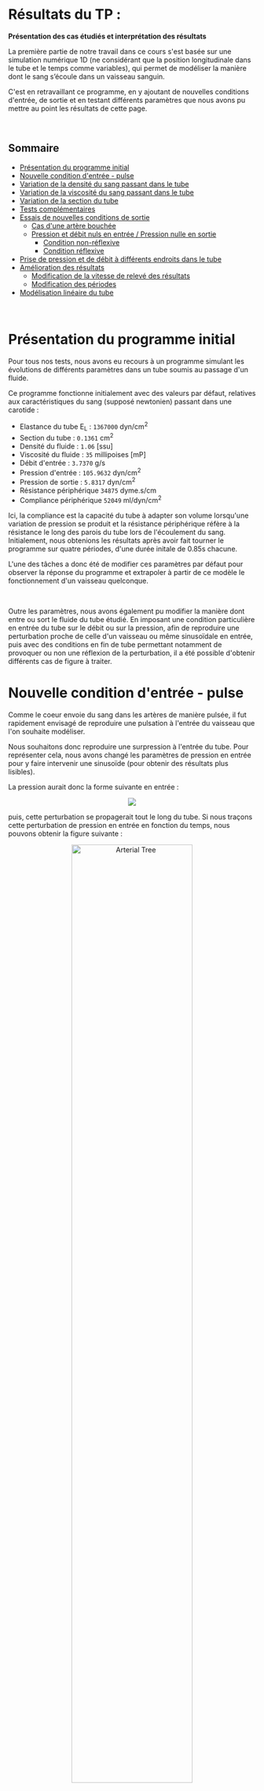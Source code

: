 # Résultats du TP : 

**Présentation des cas étudiés et interprétation des résultats**


La première partie de notre travail dans ce cours s'est basée sur une simulation numérique 1D (ne considérant que la position longitudinale dans le tube et le temps comme variables), qui permet de modéliser la manière dont le sang s’écoule dans un vaisseau sanguin. 

C'est en retravaillant ce programme, en y ajoutant de nouvelles conditions d'entrée, de sortie et en testant différents paramètres que nous avons pu mettre au point les résultats de cette page.


&nbsp;



## **Sommaire**   


* [Présentation du programme initial](#Presentation)
* [Nouvelle condition d'entrée - pulse](#2)
* [Variation de la densité du sang passant dans le tube ](#3)
* [Variation de la viscosité du sang passant dans le tube ](#4)
* [Variation de la section du tube ](#6)
* [Tests complémentaires ](#5)
* [Essais de nouvelles conditions de sortie](#Sortie) 
     * [Cas d'une artère bouchée](#Stop) 
     * [Pression et débit nuls en entrée / Pression nulle en sortie](#Nul)
          * [Condition non-réflexive](#parefl)
          * [Condition réflexive](#refl)
* [Prise de pression et de débit à différents endroits dans le tube](#Diff)
* [Amélioration des résultats](#mieux)
    * [Modification de la vitesse de relevé des résultats](#CFL)
    * [Modification des périodes](#per)
* [Modélisation linéaire du tube](#Lin)

&nbsp;


# Présentation du programme initial <a id="Presentation"></a>

Pour tous nos tests, nous avons eu recours à un programme simulant les évolutions de différents paramètres dans un tube soumis au passage d'un fluide.

Ce programme fonctionne initialement avec des valeurs par défaut, relatives aux caractéristiques du sang (supposé newtonien) passant dans une carotide : 

- Elastance du tube E<sub>L</sub> : ``1367000`` dyn/cm<sup>2</sup>
- Section du tube : ``0.1361`` cm<sup>2</sup>
- Densité du fluide : ``1.06`` [ssu]
- Viscosité du fluide : ``35`` millipoises [mP]
- Débit d'entrée : ``3.7370`` g/s
- Pression d'entrée : ``105.9632`` dyn/cm<sup>2</sup>
- Pression de sortie :  ``5.8317`` dyn/cm<sup>2</sup>
- Résistance périphérique ``34875`` dyme.s/cm 
- Compliance périphérique ``52049`` ml/dyn/cm<sup>2</sup>


Ici, la compliance est la capacité du tube à adapter son volume lorsqu'une variation de pression se produit et la résistance périphérique réfère à la résistance le long des parois du tube lors de l'écoulement du sang. Initialement, nous obtenions les résultats après avoir fait tourner le programme sur quatre périodes, d'une durée initale de 0.85s chacune.

L'une des tâches a donc été de modifier ces paramètres par défaut pour observer la réponse du programme et extrapoler à partir de ce modèle le fonctionnement d'un vaisseau quelconque. 

&nbsp;

Outre les paramètres, nous avons également pu modifier la manière dont entre ou sort le fluide du tube étudié.
En imposant une condition particulière en entrée du tube sur le débit ou sur la pression, afin de reproduire une perturbation proche de celle d'un vaisseau ou même  sinusoïdale en entrée, puis avec des conditions en fin de tube permettant notamment de provoquer ou non une réflexion de la perturbation, il a été possible d'obtenir différents cas de figure à traiter.






# Nouvelle condition d'entrée - pulse <a id="2"></a>

Comme le coeur envoie du sang dans les artères de manière pulsée, il fut rapidement envisagé de reproduire une pulsation à l'entrée du vaisseau que l'on souhaite modéliser.

Nous souhaitons donc reproduire une surpression à l'entrée du tube.
Pour représenter cela, nous avons changé les paramètres de pression en entrée pour y faire intervenir une sinusoïde (pour obtenir des résultats plus lisibles).

La pression aurait donc la forme suivante en entrée :

<p align="center">
<img src="https://render.githubusercontent.com/render/math?math=P_{entree}(t)=P_{max} * sin\left(\frac{\pi t}{T_{pulse}}\right)">
</p>

puis, cette perturbation se propagerait tout le long du tube.
Si nous traçons cette perturbation de pression en entrée en fonction du temps, nous pouvons obtenir la figure suivante :

<p align="center">
<img src="Images/TP/testpulse.png" alt="Arterial Tree" style="width:70%; border:0;">
</p>

Les résultats relatifs aux essais avec cette nouvelle condition d'entrée seront développés par la suite.






# Variation de la densité du sang passant dans le tube <a id="3"></a>

Ici, nous avons choisi de tester le comportement de notre modèle en mettant en évidence l'impact de la densité du sang qui le traverse sur l'évolution de la pression et du débit, en entrée et en sortie du tube.

Ici, le tube choisi a une longueur de 20cm et nous fixerons la viscosité à 10 millipoises (0.01 dans le code) pour tous les tests de cette section. Les autres paramètres sont similaires à ce qui a été établi précédemment (nous conservons un pulse en entrée).



En considérant que le fluide traversant le tube possède une densité de 0.01, puis une densité de 0.1, la pression et le débit - en entrée et en sortie du tube - sont de la forme suivante : 


<img src="Images/TP/densité 0.01 PM.png" alt="image1" style="display:inline-block; width:48%; border:0;"/> <!-- Image à gauche -->
<img src="Images/TP/densité 0.1 PM.png" alt="image2" style="display:inline-block; width:48%; border:0;"/> <!-- Image à droite -->

<p align="center">
pulse pour une densité de 0.01/ de 0.1
</p>



On remarque ainsi que la pression baisse entre l’entrée et la sortie quand la densité est inférieure à 1. Pour vérifier si ce phénomène persiste avec une densité égale ou supérieure à l'unité, nous l'augmentons encore : 

<img src="Images/TP/densité 1 PM.png" alt="image1" style="display:inline-block; width:48%; border:0;"/> <!-- Image à gauche -->
<img src="Images/TP/densité 5 PM.png" alt="image2" style="display:inline-block; width:48%; border:0;"/> <!-- Image à droite -->

<p align="center">
pulse pour une densité de 1/ de 5
</p>


Au delà de l'unité, il n'y a plus de distinction notable entre l'entrée et la sortie du tube.

&nbsp;


Par la suite, nous testons des valeurs encore supérieures pour la densité du fluide, afin de suivre l'évolution qualitative de l'aspect des courbes lors de l'augmentation de ce paramètre : 


<img src="Images/TP/densité 10 PM.png" alt="image1" style="display:inline-block; width:48%; border:0;"/> <!-- Image à gauche -->
<img src="Images/TP/densité 25 PM.png" alt="image2" style="display:inline-block; width:48%; border:0;"/> <!-- Image à droite -->

<p align="center">
pulse pour une densité de 10/ de 25
</p>

&nbsp;


<img src="Images/TP/densité 50 PM.png" alt="image1" style="display:inline-block; width:48%; border:0;"/> <!-- Image à gauche -->
<img src="Images/TP/densité 100 PM.png" alt="image2" style="display:inline-block; width:48%; border:0;"/> <!-- Image à droite -->

<p align="center">
pulse pour une densité de 50/ de 100
</p>

&nbsp;


<img src="Images/TP/densité 500 PM.png" alt="image1" style="display:inline-block; width:48%; border:0;"/> <!-- Image à gauche -->
<img src="Images/TP/densité 1000 PM.png" alt="image2" style="display:inline-block; width:48%; border:0;"/> <!-- Image à droite -->

<p align="center">
pulse pour une densité de 500/ de 1000
</p>


Augmenter la densité décale les courbes en sortie du tube par rapport à celles d'entrée. Ainsi, le pulse imposé en entrée met plus de temps à se propager vers la fin du tube lorsque la densité du fluide est élevée. Autrement dit, la vitesse de propagation de la perturbation diminue puisqu'elle met plus de temps à atteindre l'autre extrémité du tube.

&nbsp;


On peut par ailleurs déduire graphiquement la vitesse des ondes qui se propagent en mesurant la différence de temps entre les 2 maxima des courbes : 

<p align="center">
<img src="Images/TP/vitss PM.png" alt="Arterial Tree" style="width:70%; border:0;">
</p>

(vu que le pulse met le même temps pour arriver à la sortie dans les deux cas ci-dessus, on mesure indifféremment sur l'évolution de la pression ou du débit)

Dans le cas exposé ci-contre, nous avons une densité de 50. Ici, il y a une différence de 0.175-0.025 = 0.150s entre le pulse en entrée et celui en sortie. 

Puisque nous connaissons la longueur L du tube, ainsi que le temps mis pour le traverser, nous pouvons obtenir la vitesse de la manière suivante :

<p align="center">
<img src="https://render.githubusercontent.com/render/math?math=v=\frac{L}{\Delta t}">
</p>

De fait, pour ce test ci, le pulse va a une vitesse de :

<img src="https://render.githubusercontent.com/render/math?math=v=\frac{0.2}{0.15}\approx1.33m.s^{-1}">


En réitérant l'essai par exemple pour une densité de 100, nous obtenons une différence de temps de 0.21s, et donc une vitesse proche de 0.95m/s. Cela prouve bien la diminution de la vitesse lors de l'augmentation de la densité du fluide circulant dans le tube.








# Variation de la viscosité du sang passant dans le tube <a id="4"></a>



Dans cette partie, nous cherchons l'influence de la viscosité du sang sur l'évolution de la pression et du débit, en entrée et en sortie du tube.
Nous réutilisons le pulse introduit précédemment, ainsi que tous les paramètres initiaux (hormis la viscosité).



Pour un fluide ayant une viscosité très faible, par exemple de l'ordre de 1 à 1.10<sup>-4</sup> mP (0.001 et 0.0000001 poises dans le code), on obtient les pressions et débits en entrée et en sortie du tube suivants : 



<img src="Images/TP/Nu_0.0000001.png" alt="image1" style="display:inline-block; width:48%; border:0;"/> <!-- Image à gauche -->
<img src="Images/TP/Nu_0.001.png" alt="image2" style="display:inline-block; width:48%; border:0;"/> <!-- Image à droite -->

<p align="center">
pulse pour une viscosité de  1.10<sup>-4</sup> / 1 mP
</p>

&nbsp;


Le pulse est arrivé dans ces deux cas à la sortie sans perdre en intensité. En omettant dans cette partie l'action de la résistance périphérique du tube, on peut supposer que les pertes de charge sont négligeables dans ces essais.
Une viscosité trop faible n'altère donc aucunement l'intensité ni l'aspect de la perturbation imposée en entrée.

&nbsp;

D'autres essais pour des viscosités plus importantes nous donnent les figures ci-contre :

<img src="Images/TP/Nu_0.1.png" alt="image1" style="display:inline-block; width:48%; border:0;"/> <!-- Image à gauche -->
<img src="Images/TP/Nu_0.2.png" alt="image2" style="display:inline-block; width:48%; border:0;"/> <!-- Image à droite -->

<p align="center">
pulse pour une viscosité de 100 / de 200 mP
</p>


&nbsp;

Ici, les perturbations imposées en entrée ressortent en ayant perdu en intensité. Nous pouvons donc vraisemblablement affirmer que la viscosité du fluide commence à amortir le pulse d'entrée. 

D'autre part, une réflexion en entrée commence à se distinguer pour une viscosité de l'ordre de 100 mP. 
Juste après le pulse imposé, une partie du fluide est directement renvoyée vers l'entrée, ce qui laisse apparaître un débit négatif. L'augmentation de la viscosité du fluide rend donc à priori l'onde imposée en entrée plus sujette à subir des réflexions, vu que le fluide résiste plus au mouvement et au passage de la perturbation.


&nbsp;

On vérifie cela en prenant des viscosités plus élevées :

<img src="Images/TP/Nu_0.5.png" alt="image1" style="display:inline-block; width:48%; border:0;"/> <!-- Image à gauche -->
<img src="Images/TP/Nu_1.png" alt="image2" style="display:inline-block; width:48%; border:0;"/> <!-- Image à droite -->

<p align="center">
pulse pour une viscosité de 500 / de 1000 mP
</p>

&nbsp;

L'apparition d'un débit négatif est d'autant plus marquée que la viscosité est élevée, comme attendu. 

Aux temps longs, les débits d'entrée et de sortie tendent à prendre une même valeur nulle aux temps longs puisque la perturbation est passée et n'impacte plus le passage du fluide dans le tube.


&nbsp;



Si on augmente encore la viscosité du fluide :

<p align="center">
<img src="Images/TP/Nu_10.png" alt="Arterial Tree" style="width:70%; border:0;">
</p>

<p align="center">
pulse pour une viscosité de 10 000 mP (zoom sur le pulse en sortie à droite)
</p>


A ce stade, la viscosité du fluide est suffisamment importante pour que le pulse imposé en entrée soit quasiment totalement amorti en sortie du tube. 




&nbsp;

Pour les premiers essais, les signaux en entrée et en sortie sont à chaque fois repérés au mêmes instants (il faut environ 0.022s pour que le pulse arrive à la sortie du tube). Les modifications opérées sur la viscosité du fluide n'ont donc à priori pas impacté la vitesse du pulse. 

Mais si on prend des viscosités supérieures, à partir de 500mP, le pic de pression en sortie commence à s'étaler sur la fin, même si le signal arrive en sortie du tube aux mêmes temps que précédemment. On pourra donc en conclure que la viscosité n'a qu'un impact très faible sur la vitesse de la perturbation pour nos essais.





# Variation de la section, la longueur, la compliance et la résistance périphérique du tube <a id="4"></a>

<p align="center">
<img src="Images/TP/paramètres initiaux.png" alt="Paramètres initiaux" style="width:70%; border:0;">
</p>

<p align="center">
Section du tube 0.1361 / Longueur du tube 20 / Résistance périphérique 34875 / Compliance périphérique 52049
</p>

<p align="center">
<img src="Images/TP/longueur 10.png" alt="longueur 10" style="width:70%; border:0;">
</p>

<p align="center">
Longueur du tube 10
</p>

Ici en modifiant la longueur du tube en le rendant deux fois moins long, on observe une casi superposition des valeurs de pression et de débit montrant qu'elles n'ont pas le temps de subir de grands changements avec une variation si petite..

<p align="center">
<img src="Images/TP/longueur 100.png" alt="longueur 100" style="width:70%; border:0;">
</p>

<p align="center">
Longueur du tube 100
</p>

Avec une longueur 5 fois plus grande on observe que le débit en sortie est moins élevé mais qu'il se stabilise autour de là-même valeur, de plus le pulse de pression est moins élevé.

<p align="center">
<img src="Images/TP/longueur 1000.png" alt="longueur 1000" style="width:70%; border:0;">
</p>

<p align="center">
Longueur du tube 1000
</p>

Avec un tube d'une telle longueur on observe une brutale chute de débit en sortie de plus la pression n'arrive pas à être communiqué en sortie de tube.

<p align="center">
<img src="Images/TP/section 0.01.png" alt="section 0.01" style="width:70%; border:0;">
</p>

<p align="center">
Section du tube de 0.01
</p>

Ici la section étant étant 10 fois moins grande le signal de débit en entrée et en sortie ne varie casi pas et le pulse de pression ne communique pas.
</p>

<p align="center">
<img src="Images/TP/section 0.5.png" alt="section 0.5" style="width:70%; border:0;">
</p>

<p align="center">
Section du tube de 0.5
</p>

Une section 5 fois plus grande que l'originale n'implique pas de changement de pression cependant on observe une instabilité numérique du résultat de débit en entrée et sortie cependant il reste stable autour des mêmes valeurs.


<p align="center">
<img src="Images/TP/Compliance périphérique 5204.9.png" alt="Compliance périphérique 5204.9" style="width:70%; border:0;">
</p>

<p align="center">
<img src="Images/TP/Compliance périphérique 520490.png" alt="Compliance périphérique 520490" style="width:70%; border:0;">
</p>

On modifiant la compliance d'un facteur 10 on observe très peu de variations de pression et débit.

<p align="center">
<img src="Images/TP/Résistance périphérique 3487.5.png " alt="Résistance périphérique 3487.5" style="width:70%; border:0;">
</p>

Avec une résistance périphérique moins élevé on observe une superposition des débits en entrée et en sortie. On observe les mêmes variations de pression avec une intensité différente.

<p align="center">
<img src="Images/TP/Résistance périphérique 348750.png" alt="Résistance périphérique 348750.png" style="width:70%; border:0;">
</p>
 Une résistance périphérique 10 fois moins élevée montre une instabilitée des résultats ne permettant pas de donner d'interprétation sur l'évolution du débit.

# Variation de de la section du tube <a id="6"></a>



















#  Tests complémentaires <a id="5"></a>

On prend en condition d’entrée une pression à l’entrée du tube constante (on prend un cas où la pression en entrée est non sinusoïdale) et une condition de sortie de type Windkessel simple (une condition réflexive).

**Démarche d’étude :**

On choisit des pressions de tel sorte à avoir un écoulement (Pentrée ≠ Psortie). On obtient donc lors du tracé de du débit en sortie du tube en fonction du temps des débits qui se stabilise et devient constant au cours du temps. Le but est de faire une étude paramétrique donc on change au fur et à mesure les valeurs de la section A0 dans un premier temps (ensuite les valeurs de la longueur du tube et de l’elastance) et on prélève les valeurs de débit à la sortie du tube directement du graphique (débit, temps) pour pouvoir tracer la courbe d’évolution du débit en sortie du tube en fonction des différentes valeurs de section
(ensuite des différentes valeurs de longueur du tube et d’elastance).



- Courbe du débit en sortie en fonction de la section :

<p align="center">
<img src="Images/TP/fig 1 I.png" alt="Arterial Tree" style="width:70%; border:0;">
</p>

&nbsp;


En général :

Le débit est le volume de fluide par unité de temps qui passe devant un point à travers une
surface A. 

<p align="center">
<img src="Images/TP/fig 2 I.png" alt="Arterial Tree" style="width:60%; border:0;">
</p>

Ici, le cylindre ombragé de fluide passe devant le point P dans un tuyau uniforme
en un temps t. Le volume du cylindre est Ad et la vitesse moyenne est v =d/t.
Le débit s’écrit donc :

<p align="center">
<img src="https://render.githubusercontent.com/render/math?math=Q=\frac{Ad}{t}=A\Vec{v}">
</p>


Donc le débit Q est proportionnel à la section A d’après la formule donnée.
D’après la figure ci-contre qui donne l’évolution du débit en sortie du tube en fonction de la section,
on remarque que la représentation graphique de cette évolution est une droite linéaire affine. Donc la courbe traduit bien la proportionnalité de la section par rapport au débit.
(Plus la valeur de la section augmente plus le débit en sortie du tube est important)

&nbsp;

- Courbe du débit en sortie en fonction de l’elastance :


<p align="center">
<img src="Images/TP/fig 3 I.png" alt="Arterial Tree" style="width:70%; border:0;">
</p>


On sait que le débit (ml) est inversement proportionnel à l’elastance (E =DP/DV)
. Ici on a :
La loi du tube qui s’écrit : A(I)=A0*(P(I)/EL+1))
Et le débit Q=A(I)*U(I) donc Q= A0*(P(I)/EL+1)*U(I)

D’après la figure ci-dessus qui donne l’évolution du débit en sortie du tube en fonction de
l’élastance du tube, on remarque qu’on obtient une hyperbole qui est généralement la
représentation graphique d’une fonction inverse y=1/x. Donc la courbe est bien en accord
avec la relation liant le débit et l’elastance. Dans la figure 2 on remarque également que
plus la valeur de l’élastance est grande moins le débit en sortie du tube est important.



&nbsp;

- Courbe du débit en sortie du tube en fonction de la longueur du tube :


<p align="center">
<img src="Images/TP/fig 4 I.png" alt="Arterial Tree" style="width:70%; border:0;">
</p>





En général :

La loi de Poiseuille nous donne la relation liant le débit volumique, la viscosité dynamique
du fluide, la différence de pression, le rayon et la longueur du tube :

<p align="center">
<img src="https://render.githubusercontent.com/render/math?math=q_v=\frac{\pi r^4}{8\eta l}.(p_1 - p_2)">
</p>


Donc, de la formule ci-dessus on peut dire que le débit varie de manière inversement
proportionnelle à la longueur.
D’après la troisième figure de cette partie, qui donne l’évolution du débit du fluide en sortie du tube en fonction de
différentes valeurs de longueur du tube, on remarque qu’on obtient une courbe qui se
rapproche plus d’une droite linéaire décroissante et qui traduit donc une proportionnalité.
Cela va en contradiction avec la formule donnée par la loi de poiseuille. Pour donner une
explication à cela on peut dire que la linéarité qu’on remarque sur la courbe est due aux
frottements.


# Essais de nouvelles conditions de sortie :  <a id="Sortie"></a>


## Cas d'une artère bouchée : <a id="Stop"></a>

Dans ce cas-ci on a mis en place un pulse à l'entrée de l'artère et on impose un débit nul en sortie afin de simuler une artère bouchée. 
On obtient l'évolution du débit à l'entrée suivant :
<p align="center">
<img src="Images/TP/debit_illustre.png" alt="Débit" style="width:75%; border:0;">
</p>
On voit clairement l'onde qui revient, en débit négatif, puis qui repart après un rebond, ce sont les réflexions de l'onde. Les pics du débits décroissent en fonction du temps, cela est dû à la viscosité. On peut essayer de l'estimer en modélisant sur matlab la pente.





## Pression et débit nuls en entrée / pression nulle en sortie  <a id="Nul"></a>


Dans cette section, nous envisageons de considérer que la pression et le débit à l'entrée du tube sont nuls. Ainsi, nous ne devrions qu'avoir à prendre en compte la perturbation provoquée par le pulse que nous imposerons en entrée. On testera également le fait d'annuler la pression en sortie.

### Condition non-réflexive <a id="parefl"></a>

Les résultats présentés ici seront basés sur les paramètres suivants :

- Elastance du tube E<sub>L</sub> : ``1367000`` dyn/cm<sup>2</sup>
- Section du tube A<sub>0</sub> : ``0.1361`` cm<sup>2</sup>
- Longueur du tube  L : ``25`` cm
- Densité du fluide : ``1.06`` kg/m<sup>3</sup>
- Viscosité du fluide : ``35`` millipoises [mP]

On travaille sur un fluide supposé newtonien, la viscosité sera donc supposée constante. Afin d'avoir des résultats plus visibles, nous avons fait tourner le programme sur 20 périodes (on se concentrera principalement sur la hauteur des premiers pics et sur les éventuelles réflexions, donc un tel affichage est plus efficace).

&nbsp;

En reprenant la condition d'entrée introduite précédemment et en traçant la pression à la sortie du tube, sans modifier les pressions et débits par défaut, il vient :

<p align="center">
<img src="Images/TP/Newentreesortiepressparefl.png" alt="Arterial Tree" style="width:70%; border:0;">
</p>


La pression en sortie est légèrement supérieure que celle imposée en entrée. Cela pourrait provenir du fait que, malgré la condition non-réflexive imposée, quelques réflexions se produisent tout au long du tube. Ces réflexions pourraient finir par pousser une plus grande quantité à la fois à la sortie du tube, le tout provoquant une surpression. Une autre hypothèse basée sur la vitesse de relevé des informations tout au long du tube dans notre programme sera explicitée par la suite.

&nbsp;

En annulant cette fois les pressions et débits en entrée, nous pouvons obtenir ce qui suit :

<p align="center">
<img src="Images/TP/entreesortie.png" alt="Arterial Tree" style="width:70%; border:0;">
t d</p>

Cette fois, la pression en sortie est significativement supérieure à celle imposée par le pulse en entrée (le pic est deux fois supérieur). Ici, la première hypothèse fournie est plus crédible, puisque le pulse se réfléchit nettement plusieurs fois - bien plus que dans au cas où nous avions des pressions non-nulles aux extrémités - malgré la non-relféxivité imposée. La surpression s'explique donc d'autant mieux que l'on peut observer les réflexions partielles.

Cependant, l'annulation des paramètres cités inhibe l'effet de la condition de sortie choisie. Nous étions censés n'observer aucune réflexion en fin de tube, mais le fait d'annuler la pression à la fin oblige à priori une partie du pulse envoyé en entrée à se réfléchir.



&nbsp;

Nous pouvons mettre cela en parallèle avec l'évolution du débit à ces deux points de mesure : 


<p align="center">
<img src="Images/TP/Newentreesortiedebitparefl.png" alt="Arterial Tree" style="width:70%; border:0;">
</p>

Dans cette configuration, le sang réfléchi dans le sens inverse de l'écoulement peut ressortir du tube par l'entrée, puisque le tube n'y est pas bouché, d'où le débit négatif observé peu de temps après le pic de débit en sortie. C'est ce que nous avions déjà pu observer en bouchant le tube en amont.


&nbsp;

Lorsque nous annulons les pressions et débits en entrée, nous obtenons la figure suivante pour les débits :

<p align="center">
<img src="Images/TP/entreesortiedebit.png" alt="Arterial Tree" style="width:70%; border:0;">
</p>

Le débit en sortie du tube est bien moins important qu'en entrée, tandis qu'un important pic négatif (courbe bleue) se profile après le signal en sortie.
Ce débit négatif observé en entrée est très important mais s'amoindrit rapidement lorsqu'une première réflexion s'est produite. 

La condition de sortie ne peut toujours pas être parfaitement respectée si l'on impose une pression nulle en sortie. 



### Condition réflexive <a id="refl"></a>

Cette fois, nous tentons d'annuler la pression en entrée et en sortie, ainsi que le débit en entrée tout en prenant une condition à priori réflexive :


<img src="Images/TP/Newentreesortiepress.png" alt="image1" style="display:inline-block; width:48%; border:0;"/> <!-- Image à gauche -->
<img src="Images/TP/entreesortiepressreflCOND.png" alt="image2" style="display:inline-block; width:48%; border:0;"/> <!-- Image à droite -->

<p align="center">
sans annuler les paramètres (à gauche) / en annulant (à droite) - pression
</p>

&nbsp;

<img src="Images/TP/Newentreesortiedebit.png" alt="image2" style="display:inline-block; width:48%; border:0;"/> <!-- Image à droite -->
<img src="Images/TP/entreesortiedebitreflCOND.png" alt="image1" style="display:inline-block; width:48%; border:0;"/> <!-- Image à gauche -->

<p align="center">
sans annuler les paramètres (à gauche) / en annulant (à droite) - débit
</p>



Pour l'évolution de la pression comme celle du débit, nous obtenons avec les paramètres initiaux des résultats très similaires à ce que nous avions pu trouver en bouchant le tube avec un débit nul en sortie.

Dans les conditions standard, le débit en sortie est quasiment nul tandis que celui en entrée atteste à priori de multiples réflexions.

Ces observations viennent naturellement de la condition de sortie imposée dans notre programme. En effet, nous considérons ici une condition de type Windkessel en sortie du tube. La résistance périphérique y est définie par : 

<p align="center">
<img src="https://render.githubusercontent.com/render/math?math=R_{parois} = \frac{P_{entree} - P_{sortie}}{Q}">
</p>

Où Q est le débit à l'endroit considéré. Ainsi, le débit est d'autant plus faible en sortie que la résistance considérée y est importante (elle est de 34875 dyme.s/cm  dans notre cas). Une quantité notoire de sang va être réfléchie en sortie du tube et seulement une faible partie traversera effectivement la sortie. De fait, le débit en sortie est bien plus faible qu'ailleurs.

&nbsp;

Pour les figures obtenues en annulant les pressions aux extrémités ainsi que le débit en entrée, nous n'obtenons plus de phénomène de réflexion aussi marqué. Comme précédemment, l'onde n'est pas totalement réfléchie (nous avons un pic de débit en sortie), donc la condition de sortie n'est pas pleinement respectée.

Mais à présent, nous pouvons à priori trouver une explication pour l'intensité du pic de pression en sortie, qui est toujours aussi élevée que pour l'autre condition de sortie. Comme nous avons de multiples réflexions, on peut s'attendre à avoir une plus grande pression dans une même zone. L'onde qui se propage initialement va croiser des réflexions et s'additionner avec, notamment en sortie où nous venons d'imposer une condition proche de celle du tube bouché.

&nbsp;

Au final, nous pourrions affirmer que l'annulation des pressions (plus encore que l'annulation du débit en entrée) a un plus grand impact sur l'évolution du pulse dans le tube que les conditions imposées en sortie. Dans les deux cas testés, nous obtenons des résultats se situant dans une sorte d'entre-deux, une partie de l'onde se réflechit et le reste traverse effectivement le tube, et ce indépendamment de ce que l'on tente d'imposer aux extrémités.








# Prise de pression et de débit à différents endroits dans le tube  <a id="Diff"></a>


Un des problèmes pouvant limiter notre analyse dans ce TP est dû aux endroits choisis dans le tube pour tracer l'évolution des paramètres. Si nous ne prenions que l'évolution au cours du temps de ce qu'il se passe en entrée et/ou en sortie, nous ne pourrions pas vérifier le fonctionnement intermédiaire du programme.

Pour y remédier et avoir un meilleur aperçu de l'évolution des paramètres le long du tube, nous prenons des mesures également au milieu de celui-ci.


<p align="center">
<img src="Images/TP/entreesortiemilpress.png" alt="Arterial Tree" style="width:70%; border:0;">
</p>

(nous reprenons les conditions standard, avec un pulse en entrée et une condition de Windkessel simple en sortie)

Le même phénomène de reflux est perceptible au milieu du tube, même s'il est moins prononcé qu'en sortie.

Autrement, on peut déjà voir ici que la pression n'a plus la même allure au milieu du tube, le pic y étant plus faible qu'en entrée. 
La résistance périphérique n'étant pas nulle pour notre essai, il se peut que des pertes de charge tout au long du tube soient à l'origine de cette modification.

&nbsp;

Pour vérifier cela, on peut augmenter encore le nombre de points de mesure :



<p align="center">
<img src="Images/TP/touslespointspression2.png" alt="Arterial Tree" style="width:70%; border:0;">
</p>

En réalité, les pics de pression relevés tout au long du tube semblent décroître, en partant de la sortie du tube et jusqu'au quart de celui-ci.
L'hypothèse des pertes de charge ne permet donc pas à priori d'expliquer une telle évolution de la pression dans le tube.




 # Amélioration des résultats <a id="mieux"></a>

Nous allons tenter ici d'améliorer les résultats présentés dans la partie précédente.

## Modification de la vitesse de relevé des résultats <a id="CFL"></a>

Nous avons pu envisager que les résultats précédemment obtenus étaient peut-être dûs à un mauvais relevé des pressions au cours du temps. 

En effet, pour relever les données de pression, il nous faut mettre en place un schéma de calcul suffisamment en avance sur l'onde à analyser pour pouvoir relever des résultats, sans pour autant être trop rapide pour ne pas omettre des informations pouvant être trop éloignées temporellement de ce que l'on souhaite obtenir.
Cette condition de 'vitesse de relevé' à respecter, la condition CFL, pourrait être à l'origine de nos résultats inexplicables.

Nous sommes partis de base sur un CFL valant 3 fois la vitesse de l'onde produite dans notre modèle. En prenant une condition CFL de 2.5 fois la vitesse de l'onde, nous obtenons la figure suivante : 

<p align="center">
<img src="Images/TP/touslespointspression255.png" alt="Arterial Tree" style="width:70%; border:0;">
</p>
<p align="center">
Evolution de la pression - CFL de 2.5
</p>


Il apparaît en effet bien, cette fois-ci, que le pic diminue jusqu'à ce que l'on arrive aux trois quarts du tube. Le niveau du pic repart cependant encore à la hausse après ce passage. 


&nbsp;

Nous essayons donc encore de réduire cette condition CFL, cette fois ci à 2.2 fois la vitesse de l'onde :



<p align="center">
<img src="Images/TP/touslespointspression225.png" alt="Arterial Tree" style="width:70%; border:0;">
</p>
<p align="center">
Evolution de la pression - CFL de 2.2
</p>


Nous obtenons des résultats similaires à ce que nous avions précédemment. 

La condition CFL n'étant pas remplie indéfiniment, nous ne pouvons plus obtenir de résultats pour une vitesse de relevé égale ou inférieure à 2.1 fois celle de l'onde. L'onde étant déjà passée dans la zone 'traitée' par notre schéma de calcul à un instant t, nous ne pouvons plus rien en retirer.

Le meilleur résultat que nous pourrons donc obtenir est celui présenté ci-dessus.

Il est plus envisageable à présent de considérer que les pertes de charge soient bien à l'origine des différences tout au long du tube.

L'écoulement étant freiné au cours de son évolution, notamment au niveau des parois et à cause de sa viscosité, il ne peut pas y avoir exactement la même quantité de sang à chaque endroit du tube à un instant t, une partie étant restée en arrière. Cela peut bien expliquer cette différence de pression dans notre tube.




&nbsp;

Ce même affichage peut être mis en place pour la mesure des débits en fonction du temps :

<p align="center">
<img src="Images/TP/entreesortiedebit225.png" alt="Arterial Tree" style="width:70%; border:0;">
</p>
<p align="center">
Evolution du débit - CFL de 2.2
</p>

Ici, le débit en sortie diminue drastiquement à cause de la condition imposée en sortie mais les pics de débit diminuent à priori de la même manière que pour la pression et à cause des mêmes pertes de charge au long du tube.



## Modification des périodes <a id="per"></a>


Par défaut, nous avons choisi de prendre dans la partie précédente 20 périodes, d'une durée de 0.05s chacune pour notre modèle. 

Nous avons donc tenté de changer ces paramètres, pour trouver une possible source d'erreur dans nos affichages. Ici, nous réutiliserons une condition de sortie non-réflexive pour présenter nos résultats, ce qui nous permettra de faire des comparaisons plutôt sur le début de l'éxécution de notre programme (là où nos avions le plus de non-linéarités dans la partie précédente) et d'omettre les (éventuelles) limites d'un affichage trop restreint pour observer les réflexions successives.

Nous n'explicitons que les figures obtenues pour l'évolution du débit dans le tube, mais les résultats obtenus pour d'autres paramètres comme la pression sont similaires.

&nbsp;

Précédemment, nous avions effectué nos tests avec des périodes de très courte durée (0.05s). Ce choix s'est basé en grande partie sur une recherche de rapidité d'éxécution du code, puisque la vitesse d'éxécution augmentait d'autant plus que les périodes étaient longues. 

Un essai à entreprendre était donc d'augmenter la durée des périodes. Pour conserver un programme qui fonctionne en un temps raisonnable, nous avons dû diminuer en parallèle le nombre de périodes.
Pour 10 périodes de 0.1s et de 0.25s chacune, nous obtenons :


<img src="Images/TP/debit10per01.png" alt="image2" style="display:inline-block; width:48%; border:0;"/> <!-- Image à droite -->
<img src="Images/TP/debit10per025.png" alt="image1" style="display:inline-block; width:48%; border:0;"/> <!-- Image à gauche -->

Evolution du débit - 10 périodes de 0.1s / 0.25s
</p>

On peut clairement voir qu'en augmentant la durée des périodes, les phénomènes non-linéaires présents juste après l'affichage du pulse qui se propage se dissipient. 
Cependant, l'affichage n'est pas encore acceptable avec ces paramètres puisque les pulses relevés à différents endroits du tube semblent se superposer, notamment à cause du nombre trop élevé de périodes que l'on a pris.

&nbsp;

On augmente donc encore la durée, mais en diminuant cette fois le nombre de périodes :

<p align="center">
<img src="Images/TP/debit5per05.png" alt="Arterial Tree" style="width:70%; border:0;">
</p>
<p align="center">
Evolution du débit - 5 périodes de 0.5s
</p>

De cette manière, on peut retrouver l'évolution temporelle du pulse imposé en entrée, sans avoir d'effets dûs à la non-linéarité.

&nbsp;

On peut encore tenter de diminuer la durée des 5 périodes, pour réduire le temps de calcul :
 
<img src="Images/TP/debitnb5per025parefl.png" alt="image2" style="display:inline-block; width:37%; border:0;"/> <!-- Image à droite -->
<img src="Images/TP/debit5per01.png" alt="image1" style="display:inline-block; width:60%; border:0;"/> <!-- Image à gauche -->
<p>
<p align="center">
Evolution du débit - 5 périodes de 0.25s / 0.1s
</p>

On retombe sur des résultats peu fiables vers la fin de l'éxécution, notamment pour 0.10s. On ne pourra donc à priori pas beaucoup réduire le temps de calcul tout en obtenant de bons résultats.

Nous considèrerons donc que l'on peut obtenir des résultats exploitables avec 5 périodes de 0.5 - 0.25s chacune, ce qui se rapproche relativement bien des données implémentées par défaut dans le programme utilisé. Néanmoins, comme nous avons fait des tests avec un tube non-réflexif, ces paramètres ne resteront pas nécessairement adéquats pour traiter un autre type de condition limite, notamment des conditions impliquant des réflexions pour lesquelles on souhaiterait avoir une plus grande plage de données pour analyser l'évolution. 


# Cas linéaire :  <a id="Lin"></a>

Pour tous nos affichages précédents, il est clair que nos résulats restent peu fiables, principalement à cause des non-linéarités présentes de base dans le modèle utilisé lors de l'élaboration de ce tube 1D. 
Il sera donc présenté ici une amélioration de cette modélisation, ne présentant plus qu'une évolution linéaire.


